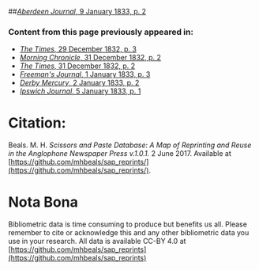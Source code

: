 ##[*Aberdeen Journal*, 9 January 1833, p. 2](https://mhbeals.github.io/sap_html/Aberdeen-Journal/Aberdeen-Journal-9-January-1833-p-2)

### Content from this page previously appeared in:
+ [*The Times*, 29 December 1832, p. 3](https://mhbeals.github.io/sap_html/The-Times/The-Times-29-December-1832-p-3)
+ [*Morning Chronicle*, 31 December 1832, p. 2](https://mhbeals.github.io/sap_html/Morning-Chronicle/Morning-Chronicle-31-December-1832-p-2)
+ [*The Times*, 31 December 1832, p. 2](https://mhbeals.github.io/sap_html/The-Times/The-Times-31-December-1832-p-2)
+ [*Freeman's Journal*, 1 January 1833, p. 3](https://mhbeals.github.io/sap_html/Freeman's-Journal/Freeman's-Journal-1-January-1833-p-3)
+ [*Derby Mercury*, 2 January 1833, p. 2](https://mhbeals.github.io/sap_html/Derby-Mercury/Derby-Mercury-2-January-1833-p-2)
+ [*Ipswich Journal*, 5 January 1833, p. 1](https://mhbeals.github.io/sap_html/Ipswich-Journal/Ipswich-Journal-5-January-1833-p-1)
                    
# Citation: 

Beals. M. H. *Scissors and Paste Database: A Map of Reprinting and Reuse in the Anglophone Newspaper Press v.1.0.1.* 2 June 2017. Available at [https://github.com/mhbeals/sap_reprints/](https://github.com/mhbeals/sap_reprints/). 
                    
# Nota Bona

Bibliometric data is time consuming to produce but benefits us all. Please remember to cite or acknowledge this and any other bibliometric data you use in your research. All data is available CC-BY 4.0 at [https://github.com/mhbeals/sap_reprints](https://github.com/mhbeals/sap_reprints)